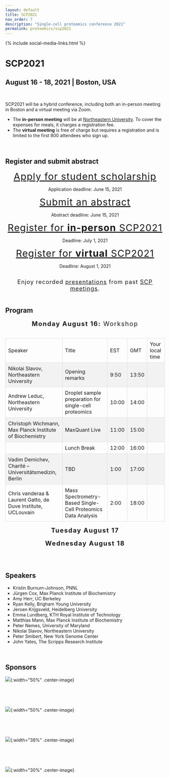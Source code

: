 ```yaml
---
layout: default
title: SCP2021
nav_order: 7
description: "Single-cell proteomics conference 2021"
permalink: proteomics/scp2021
---
```

{% include social-media-links.html %}

# SCP2021
## August 16 - 18, 2021 | Boston, USA  



&nbsp;



SCP2021 will be a hybrid conference, including both an in-person meeting in Boston and a virtual meeting via Zoom.
* The **in-person meeting** will be at [Northeastern University](https://center.single-cell.net/). To cover the expenses for meals, it charges a registration fee.
* The **virtual meeting** is free of charge but requires a registration and is limited to the first 800 attendees who sign up.




 &nbsp;


## Register and submit abstract

<div style="font-size: 30px; letter-spacing: 1.2px; text-align: center;"><a href="https://forms.gle/rYK1o6EichEAFtPg8" target="_blank" rel="noopener noreferrer">Apply for student scholarship</a> </div>
<p style="text-align: center;">Application deadline: June 15, 2021</p>


<div style="font-size: 30px; letter-spacing: 1.2px; text-align: center;"><a href="https://forms.gle/YzRPdXMmTh67RuCaA" target="_blank" rel="noopener noreferrer">Submit an abstract</a></div>
<p style="text-align: center;">Abstract deadline: June 15, 2021</p>



<div style="font-size: 30px; letter-spacing: 1.2px; text-align: center;"><a href=" https://commerce.cashnet.com/SFSCP" target="_blank" >Register for <strong>in-person</strong> SCP2021</a></div>
<p style="text-align: center;">Deadline: July 1, 2021</p>


<div style="font-size: 30px; letter-spacing: 1.2px; text-align: center;"><a href="https://docs.google.com/forms/d/1sMCNi6IHD8rag4Datl8PKy_3Ybmft5-If2_oWWEzd7s" target="_blank" >Register for <strong>virtual</strong> SCP2021</a></div>
<p style="text-align: center;">Deadline: August 1, 2021</p>



<br>
<div style="font-size:18px; letter-spacing: 1.2px; text-align: center;">
Enjoy recorded <a href="http://youtube.slavovlab.net" >presentations</a> from past <a href="https://slavovlab.net/research.htm#Single-Cell-Proteomics-Conference" >SCP meetings</a>.
</div>
<br>

## Program

<style>
tr td{
  background-color: initial;
}

.SCPtable td, .SCPtable th {
  border: 1px solid #ddd !important;
  padding: 8px;
}

.SCPtable tr:nth-child(even){background-color: #f2f2f2 !important;}

.SCPtable tr:hover {background-color: #ddd !important; }

.SCPtable th {
  padding-top: 12px;
  padding-bottom: 12px;
  text-align: left;
  background-color: #4CAF50;
  color: white;
}
</style>


<div style="font-size: 20px; letter-spacing: 1.8px; text-align: center;"><strong>Monday August 16:</strong> Workshop</div>
<br>

<table class="SCPtable"><tr><td> Speaker </td><td> Title </td><td> EST </td><td> GMT </td><td> Your local time </td></tr>
<tr><td> Nikolai Slavov, Northeastern University </td><td> Opening remarks </td><td> 9:50 </td><td> 13:50 </td><td> <script> var strDateTime = "Mon, 16 Aug 2021  13:50  GMT"; var myDate = new Date(strDateTime); document.write( myDate.toLocaleString() ); </script> </td></tr>
<tr><td> Andrew Leduc, Northeastern University </td><td> Droplet sample preparation for single-cell proteomics </td><td> 10:00 </td><td> 14:00 </td><td> <script> var strDateTime = "Mon, 16 Aug 2021  14:00  GMT"; var myDate = new Date(strDateTime); document.write( myDate.toLocaleString() ); </script> </td></tr>
<tr><td> Christoph Wichmann, Max Planck Institute of Biochemistry </td><td> MaxQuant Live </td><td> 11:00 </td><td> 15:00 </td><td> <script> var strDateTime = "Mon, 16 Aug 2021  15:00  GMT"; var myDate = new Date(strDateTime); document.write( myDate.toLocaleString() ); </script> </td></tr>
<tr><td>  </td><td> Lunch Break </td><td> 12:00 </td><td> 16:00 </td><td> <script> var strDateTime = "Mon, 16 Aug 2021  16:00  GMT"; var myDate = new Date(strDateTime); document.write( myDate.toLocaleString() ); </script> </td></tr>
<tr><td> Vadim Demichev, Charité – Universitätsmedizin, Berlin </td><td> TBD </td><td> 1:00 </td><td> 17:00 </td><td> <script> var strDateTime = "Mon, 16 Aug 2021  17:00  GMT"; var myDate = new Date(strDateTime); document.write( myDate.toLocaleString() ); </script> </td></tr>
<tr><td> Chris vanderaa & Laurent Gatto, de Duve Institute, UCLouvain </td><td> Mass Spectrometry-Based Single-Cell Proteomics Data Analysis </td><td> 2:00 </td><td> 18:00 </td><td> <script> var strDateTime = "Mon, 16 Aug 2021  18:00  GMT"; var myDate = new Date(strDateTime); document.write( myDate.toLocaleString() ); </script> </td></tr>
</table>


<div style="font-size: 20px; letter-spacing: 1.8px; text-align: center;"><strong>Tuesday August 17</strong></div>
<br>

<div style="font-size: 20px; letter-spacing: 1.8px; text-align: center;"><strong>Wednesday August 18</strong></div>
<br>

 &nbsp;

## Speakers

* Kristin Burnum-Johnson, PNNL
* Jürgen Cox,	Max Planck Institute of Biochemistry
* Amy Herr, UC Berkeley
* Ryan Kelly, Brigham Young University
* Jeroen Krijgsveld, Heidelberg University
* Emma Lundberg, KTH Royal Institute of Technology
* Matthias Mann, Max Planck Institute of Biochemistry
* Peter Nemes, University of Maryland
* Nikolai Slavov,	Northeastern University
* Peter Smibert, New York Genome Center
* John Yates, The Scripps Research Institute




 &nbsp;

## Sponsors

  ![]({{site.baseurl}}/sponsors/Thermo.png){:width="50%" .center-image}

 &nbsp;

 &nbsp;


  ![]({{site.baseurl}}/sponsors/CELLENION_690x690pxl.png){:width="50%" .center-image}

  &nbsp;

  &nbsp;

  ![]({{site.baseurl}}/sponsors/pharmaFluidics.png){:width="38%" .center-image}

  &nbsp;

  &nbsp;

  ![]({{site.baseurl}}/sponsors/Bruker.png){:width="30%" .center-image}
